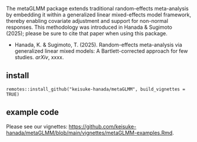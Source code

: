 The metaGLMM package extends traditional random-effects meta-analysis by embedding it within a generalized linear mixed-effects model framework, thereby enabling covariate adjustment and support for non-normal responses. This methodology was introduced in Hanada & Sugimoto (2025); please be sure to cite that paper when using this package.

- Hanada, K. & Sugimoto, T. (2025). Random-effects meta-analysis via generalized linear mixed models: A Bartlett-corrected approach for few studies. *arXiv*, xxxx.


## install
```{r}
remotes::install_github("keisuke-hanada/metaGLMM", build_vignettes = TRUE)
```

## example code
Please see our vignettes: <https://github.com/keisuke-hanada/metaGLMM/blob/main/vignettes/metaGLMM-examples.Rmd>.


